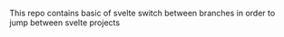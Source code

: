 This repo contains basic of svelte 
switch between branches in order to jump between svelte projects
